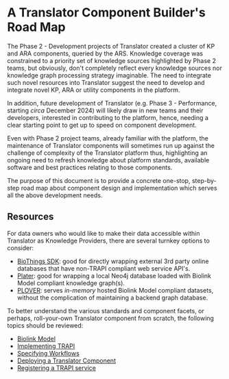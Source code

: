 # A Translator Component Builder's Road Map

The Phase 2 - Development projects of Translator created a cluster of KP and ARA components, queried by the ARS.  Knowledge coverage was constrained to a priority set of knowledge sources highlighted by Phase 2 teams, but obviously, don't completely reflect every knowledge sources nor knowledge graph processing strategy imaginable. The need to integrate such novel resources into Translator suggest the need to develop and integrate novel KP, ARA or utility components in the platform.

In addition, future development of Translator (e.g. Phase 3 - Performance, starting _circa_ December 2024) will likely draw in new teams and their developers, interested in contributing to the platform, hence, needing a clear starting point to get up to speed on component development.  

Even with Phase 2 project teams, already familiar with the platform, the maintenance of Translator components will sometimes run up against the challenge of complexity of the Translator platform thus, highlighting an ongoing need to refresh knowledge about platform standards,  available software and best practices relating to those components.

The purpose of this document is to provide a concrete one-stop, step-by-step road map about component design and implementation which serves all the above development needs.

## Resources

For data owners who would like to make their data accessible within Translator as Knowledge Providers, there are several turnkey options to consider:

* [BioThings SDK](biothings-sdk.md): good for directly wrapping external 3rd party online databases that have non-TRAPI compliant web service API's.
* [Plater](https://github.com/TranslatorSRI/Plater): good for wrapping a local Neo4j database loaded with Biolink Model compliant knowledge graph(s).
* [PLOVER](plover.md): serves _in-memory_ hosted Biolink Model compliant datasets, without the complication of maintaining a backend graph database.

To better understand the various standards and component facets, or perhaps, roll-your-own Translator component from scratch, the following topics should be reviewed:

* [Biolink Model](https://biolink.github.io/biolink-model/working-with-the-model/)
* [Implementing TRAPI](https://github.com/NCATSTranslator/ReasonerAPI/tree/master/ImplementationGuidance)
* [Specifying Workflows](workflows.md)
* [Deploying a Translator Component](../../deployment-guide/index.md)
* [Registering a TRAPI service](../../architecture/registry.md#adding-an-api-to-the-translator-smartapi-registry)

